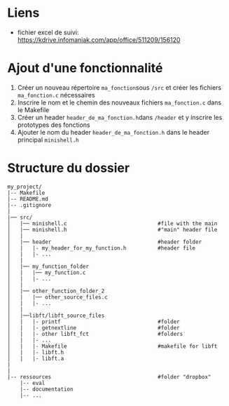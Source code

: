 # Liens

- fichier excel de suivi: https://kdrive.infomaniak.com/app/office/511209/156120

# Ajout d'une fonctionnalité
1) Créer un nouveau répertoire `ma_fonction`sous `/src` et créer les fichiers `ma_fonction.c` nécessaires
2) Inscrire le nom et le chemin des nouveaux fichiers `ma_fonction.c` dans le Makefile
3) Créer un header `header_de_ma_fonction.h`dans `/header` et y inscrire les prototypes des fonctions
4) Ajouter le nom du header  `header_de_ma_fonction.h` dans le header principal `minishell.h`
# Structure du dossier

```
my_project/
|-- Makefile
|-- README.md
|-- .gitignore
|
|── src/
│   |── minishell.c                             #file with the main
│   |── minishell.h                             #"main" header file
│	|
│	|── header                                  #header folder
│	|	|- my_header_for_my_function.h          #header file
│	|	|- ...
│	|
│	|── my_function_folder
│	|	|── my_function.c
│	|	|- ...
│	|
│	|── other_function_folder_2
│	|	|── other_source_files.c
│	|	|- ...
│	|
│	|──libft/libft_source_files
│	|	|- printf                               #folder
│	|	|- getnextline                          #folder
│	|	|- other libft_fct                      #folders
│	|	|- ...
│	|	|- Makefile                             #makefile for libft
│	|	|- libft.h
│	|	|- libft.a
|
|
|-- ressources                                  #folder "dropbox"
	|-- eval
	|-- documentation
	|-- ...

```

